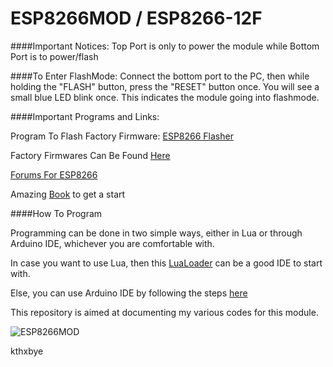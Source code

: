 ESP8266MOD / ESP8266-12F
========================

####Important Notices:
Top  Port is only to power the module while
Bottom  Port is to power/flash 

####To Enter FlashMode:
Connect the bottom  port to the PC, then while holding the "FLASH" button, press the "RESET" button once.
You will see a small blue LED blink once. This indicates the module going into flashmode.


####Important Programs and Links:

Program To Flash Factory Firmware: [ESP8266 Flasher](https://github.com/nodemcu/nodemcu-flasher)

Factory Firmwares Can Be Found [Here](https://github.com/nodemcu/nodemcu-firmware/releases)

[Forums For ESP8266](www.esp8266.com)

Amazing [Book](http://www.esp8266.com/viewtopic.php?f=5&t=4326) to get a start

####How To Program

Programming can be done in two simple ways, either in Lua or through Arduino IDE, whichever you are comfortable with.

In case you want to use Lua, then this [LuaLoader](http://benlo.com/esp8266/index.html#LuaLoader) can be a good IDE to start with.

Else, you can use Arduino IDE by following the steps [here](https://github.com/esp8266/Arduino#installing-with-boards-manager)

This repository is aimed at documenting my various codes for this module.

![ESP8266MOD](http://des.gearbest.com/uploads/pdm-desc-pic/Electronic/image/2016/01/28/1453943027103981.jpg "AI Thinker's ESP8266MOD")

kthxbye
